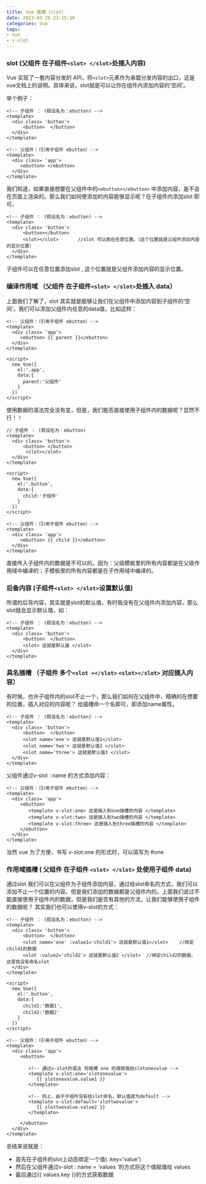 ```yaml
---
title: Vue 插槽（slot）
date: 2023-03-26 23:15:16
categories: Vue
tags:
- vue
- v-slot
---
```


### slot (父组件 在子组件`<slot> </slot>`处插入内容)

Vue 实现了一套内容分发的 API，将`<slot>`元素作为承载分发内容的出口，这是vue文档上的说明。具体来说，slot就是可以让你在组件内添加内容的‘空间’。

<!-- more -->

举个例子：

```vue
<!-- 子组件 ： (假设名为：ebutton) -->
<template>
  <div class= 'button'>
      <button>  </button>
  </div>
</template>

<!-- 父组件：（引用子组件 ebutton）-->
<template>
  <div class= 'app'>
     <ebutton> </ebutton>
  </div>
</template>
```
我们知道，如果直接想要在父组件中的`<ebutton></ebutton>` 中添加内容，是不会在页面上渲染的。那么我们如何使添加的内容能够显示呢？在子组件内添加slot 即可。

```vue
<!-- 子组件 ： (假设名为：ebutton) -->
<template>
  <div class= 'button'>
      <button></button>
      <slot></slot>       //slot 可以放在任意位置。（这个位置就是父组件添加内容的显示位置）
  </div> 
</template>
```

子组件可以在任意位置添加slot , 这个位置就是父组件添加内容的显示位置。

### 编译作用域 （父组件 在子组件`<slot> </slot>`处插入 data）

上面我们了解了，slot 其实就是能够让我们在父组件中添加内容到子组件的‘空间’。我们可以添加父组件内任意的data值，比如这样：

```vue
<!-- 父组件：（引用子组件 ebutton）-->
<template>
  <div class= 'app'>
     <ebutton> {{ parent }}</ebutton>
  </div>
</template>

<script>
  new Vue({
    el:'.app',
    data:{
      parent:'父组件'
    }
  })
</script>

```

使用数据的语法完全没有变，但是，我们能否直接使用子组件内的数据呢？显然不行！！

```vue
// 子组件 ： (假设名为：ebutton)
<template>
  <div class= 'button'>
      <button> </button>
       <slot></slot>
  </div>
</template>

<script>
  new Vue({
    el:'.button',
    data:{
      child:'子组件'
    }
  })
</script>

<!-- 父组件：（引用子组件 ebutton）-->
<template>
  <div class= 'app'>
     <ebutton> {{ child }}</ebutton>
  </div>
</template>
```

直接传入子组件内的数据是不可以的。因为：父级模板里的所有内容都是在父级作用域中编译的；子模板里的所有内容都是在子作用域中编译的。

### 后备内容 (子组件`<slot> </slot>`设置默认值)

所谓的后背内容，其实就是slot的默认值，有时我没有在父组件内添加内容，那么 slot就会显示默认值，如：

```vue
<!-- 子组件 ： (假设名为：ebutton) -->
<template>
  <div class= 'button'>
      <button>  </button>
      <slot> 这就是默认值 </slot>
  </div>
</template>
```

### 具名插槽 （子组件 多个`<slot ></slot>` `<slot></slot>` 对应插入内容）

有时候，也许子组件内的slot不止一个，那么我们如何在父组件中，精确的在想要的位置，插入对应的内容呢？ 给插槽命一个名即可，即添加name属性。

```vue
<!-- 子组件 ： (假设名为：ebutton) -->
<template>
  <div class= 'button'>
      <button>  </button>
      <slot name='one'> 这就是默认值1</slot>
      <slot name='two'> 这就是默认值2 </slot>
      <slot name='three'> 这就是默认值3 </slot>
  </div>
</template>
```

父组件通过v-slot : name 的方式添加内容：

```vue
<!-- 父组件：（引用子组件 ebutton）-->
<template>
  <div class= 'app'>
     <ebutton> 
        <template v-slot:one> 这是插入到one插槽的内容 </template>
        <template v-slot:two> 这是插入到two插槽的内容 </template>
        <template v-slot:three> 这是插入到three插槽的内容 </template>
     </ebutton>
  </div>
</template>
```

当然 vue 为了方便，书写 v-slot:one 的形式时，可以简写为 #one

### 作用域插槽 ( 父组件 在子组件 `<slot> </slot>` 处使用子组件 data)

通过slot 我们可以在父组件为子组件添加内容，通过给slot命名的方式，我们可以添加不止一个位置的内容。但是我们添加的数据都是父组件内的。上面我们说过不能直接使用子组件内的数据，但是我们是否有其他的方法，让我们能够使用子组件的数据呢？ 其实我们也可以使用v-slot的方式：

```vue
<!-- 子组件 ： (假设名为：ebutton) -->
<template>
  <div class= 'button'>
      <button>  </button>
      <slot name='one' :value1='child1'> 这就是默认值1</slot>    //绑定child1的数据
      <slot :value2='child2'> 这就是默认值2 </slot>  //绑定child2的数据，这里我没有命名slot
  </div>           
</template>

<script>
  new Vue({
    el:'.button',
    data:{
      child1:'数据1',
      child2:'数据2'
    }
  })
</script>

<!-- 父组件：（引用子组件 ebutton）-->
<template>
  <div class= 'app'>
     <ebutton> 

        <!-- 通过v-slot的语法 将插槽 one 的值赋值给slotonevalue -->
        <template v-slot:one='slotonevalue'>  
           {{ slotonevalue.value1 }}
        </template>

        <!-- 同上，由于子组件没有给slot命名，默认值就为default -->
        <template v-slot:default='slottwovalue'> 
           {{ slottwovalue.value2 }}
        </template>

     </ebutton>
  </div>
</template>
```

总结来说就是：

- 首先在子组件的slot上动态绑定一个值( :key='value')
- 然后在父组件通过v-slot : name = ‘values ’的方式将这个值赋值给 values
- 最后通过{{ values.key }}的方式获取数据
